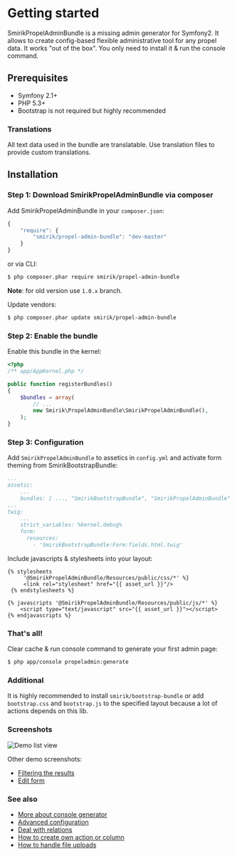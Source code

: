 Getting started
===============

SmirikPropelAdminBundle is a missing admin generator for Symfony2. It allows to create config-based flexible administrative tool for any propel data. It works "out of the box". You only need to install it & run the console command.

## Prerequisites

* Symfony 2.1+
* PHP 5.3+
* Bootstrap is not required but highly recommended

### Translations

All text data used in the bundle are translatable. Use translation files to provide custom translations.


## Installation
### Step 1: Download SmirikPropelAdminBundle via composer

Add SmirikPropelAdminBundle in your `composer.json`:

```js
{
    "require": {
        "smirik/propel-admin-bundle": "dev-master"
    }
}
```

or via CLI:

``` bash
$ php composer.phar require smirik/propel-admin-bundle
```

**Note**: for old version use `1.0.x` branch.

Update vendors:

``` bash
$ php composer.phar update smirik/propel-admin-bundle
```

### Step 2: Enable the bundle

Enable this bundle in the kernel:

``` php
<?php
/** app/AppKernel.php */

public function registerBundles()
{
    $bundles = array(
        // ...
        new Smirik\PropelAdminBundle\SmirikPropelAdminBundle(),
    );
}
```

### Step 3: Configuration

Add `SmirikPropelAdminBundle` to assetics in `config.yml` and activate form theming from SmirikBootstrapBundle:
``` yaml
...
assetic:
    ...
    bundles: [ ..., "SmirikBootstrapBundle", "SmirikPropelAdminBundle" ]
...
twig:
    ...
    strict_variables: %kernel.debug%
    form:
      resources:
        - 'SmirikBootstrapBundle:Form:fields.html.twig'

```

Include javascripts & stylesheets into your layout:

``` twig
{% stylesheets
     '@SmirikPropelAdminBundle/Resources/public/css/*' %}
     <link rel="stylesheet" href="{{ asset_url }}"/>
 {% endstylesheets %}
 
{% javascripts '@SmirikPropelAdminBundle/Resources/public/js/*' %}
    <script type="text/javascript" src="{{ asset_url }}"></script>
{% endjavascripts %}

```

### That's all!

Clear cache & run console command to generate your first admin page:

``` bash
$ php app/console propeladmin:generate
```

### Additional

It is highly recommended to install `smirik/bootstrap-bundle` or add `bootstrap.css` and `bootstrap.js` to the specified layout because a lot of actions depends on this lib.

### Screenshots

![Demo list view](https://github.com/smirik/SmirikPropelAdminDemo/blob/master/src/Smirik/PropelAdminDemoBundle/Resources/doc/demo-01.png?raw=true "Demo table view")

Other demo screenshots:

* [Filtering the results](https://github.com/smirik/SmirikPropelAdminDemo/tree/master/src/Smirik/PropelAdminDemoBundle/Resources/doc/demo-02.png)
* [Edit form](https://github.com/smirik/SmirikPropelAdminDemo/tree/master/src/Smirik/PropelAdminDemoBundle/Resources/doc/demo-03.png)

### See also

- [More about console generator](generator.md)
- [Advanced configuration](configure.md)
- [Deal with relations](relations.md)
- [How to create own action or column](builders.md)
- [How to handle file uploads](upload.md)
